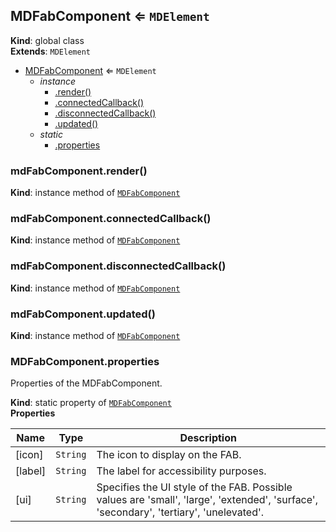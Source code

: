 <a name="MDFabComponent"></a>

## MDFabComponent ⇐ <code>MDElement</code>
**Kind**: global class  
**Extends**: <code>MDElement</code>  

* [MDFabComponent](#MDFabComponent) ⇐ <code>MDElement</code>
    * _instance_
        * [.render()](#MDFabComponent+render)
        * [.connectedCallback()](#MDFabComponent+connectedCallback)
        * [.disconnectedCallback()](#MDFabComponent+disconnectedCallback)
        * [.updated()](#MDFabComponent+updated)
    * _static_
        * [.properties](#MDFabComponent.properties)

<a name="MDFabComponent+render"></a>

### mdFabComponent.render()
**Kind**: instance method of [<code>MDFabComponent</code>](#MDFabComponent)  
<a name="MDFabComponent+connectedCallback"></a>

### mdFabComponent.connectedCallback()
**Kind**: instance method of [<code>MDFabComponent</code>](#MDFabComponent)  
<a name="MDFabComponent+disconnectedCallback"></a>

### mdFabComponent.disconnectedCallback()
**Kind**: instance method of [<code>MDFabComponent</code>](#MDFabComponent)  
<a name="MDFabComponent+updated"></a>

### mdFabComponent.updated()
**Kind**: instance method of [<code>MDFabComponent</code>](#MDFabComponent)  
<a name="MDFabComponent.properties"></a>

### MDFabComponent.properties
Properties of the MDFabComponent.

**Kind**: static property of [<code>MDFabComponent</code>](#MDFabComponent)  
**Properties**

| Name | Type | Description |
| --- | --- | --- |
| [icon] | <code>String</code> | The icon to display on the FAB. |
| [label] | <code>String</code> | The label for accessibility purposes. |
| [ui] | <code>String</code> | Specifies the UI style of the FAB. Possible values are 'small', 'large', 'extended', 'surface', 'secondary', 'tertiary', 'unelevated'. |

